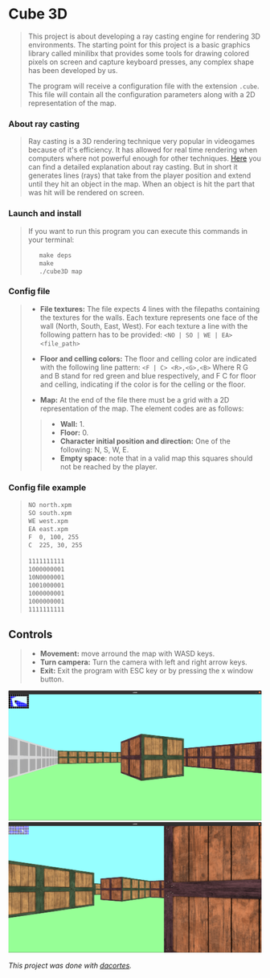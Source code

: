# Cube 3D

> This project is about developing a ray casting engine for rendering 3D environments. The starting point for this project is a basic graphics library called minilibx that provides some tools for drawing colored pixels on screen and capture keyboard presses, any complex shape has been developed by us.
>
> The program will receive a configuration file with the extension `.cube`. This file will contain all the configuration parameters along with a 2D representation of the map.

### About ray casting
> Ray casting is a 3D rendering technique very popular in videogames because of it's efficiency. It has allowed for real time rendering when computers where not powerful enough for other techniques. [Here](https://lodev.org/cgtutor/raycasting.html) you can find a detailed explanation about ray casting. But in short it generates lines (rays) that take from the player position and extend until they hit an object in the map. When an object is hit the part that was hit will be rendered on screen. 

### Launch and install
> If you want to run this program you can execute this commands in your terminal:
> ```Shell
>    make deps
>    make
>    ./cube3D map 
>```

### Config file
>* **File textures:** The file expects 4 lines with the filepaths containing the textures for the walls. Each texture represents one face of the wall (North, South, East, West). For each texture a line with the following pattern has to be provided:
> `<NO | SO | WE | EA> <file_path>`
>
>* **Floor and celling colors:** The floor and celling color are indicated with the following line pattern:
> `<F | C> <R>,<G>,<B>`
> Where R G and B stand for red green and blue respectively, and F C for floor and celling, indicating if the color is for the celling or the floor.
>
>* **Map:** At the end of the file there must be a grid with a 2D representation of the map.
>The element codes are as follows:
>>- **Wall:** 1.
>>- **Floor:** 0.
>>- **Character initial position and direction:** One of the following: N, S, W, E.
>>- **Empty space**: <space> note that in a valid map this squares should not be reached by the player. 

### Config file example 
> ```
> NO north.xpm
> SO south.xpm
> WE west.xpm
> EA east.xpm
> F  0, 100, 255
> C  225, 30, 255
>
> 1111111111
> 1000000001
> 10N0000001
> 1001000001
> 1000000001
> 1000000001
> 1111111111
>```

## Controls
> * **Movement:** move arround the map with WASD keys.   
> * **Turn campera:** Turn the camera with left and right arrow keys.
> * **Exit:** Exit the program with ESC key or by pressing the x window button.

![img1](./images/cube.png)
![img2](./images/cube2.png)

*This project was done with [dacortes](https://github.com/dacortes).*